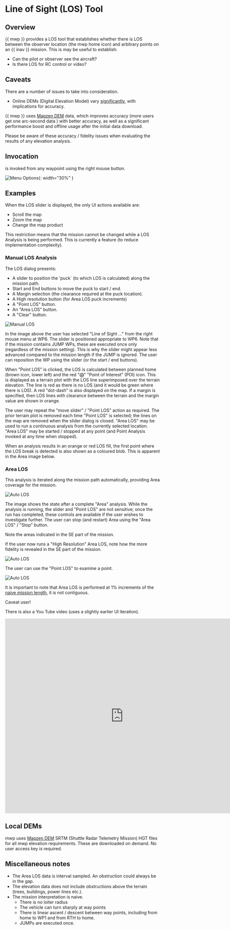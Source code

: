 # Line of Sight (LOS) Tool

## Overview

{{ mwp }} provides a LOS tool that establishes whether there is LOS between the observer location (the mwp home icon) and arbitrary points on an {{ inav }} mission. This is may be useful to establish:

* Can the pilot or observer see the aircraft?
* Is there LOS for RC control or video?

## Caveats

There are a number of issues to take into consideration.

* Online DEMs (Digital Elevation Model) vary [significantly](Mission-Elevation-Plot-and-Terrain-Analysis.md/#datum), with implications for accuracy.

{{ mwp }} uses  [Mapzen DEM](https://registry.opendata.aws/terrain-tiles/) data, which improves accuracy (more users  get one arc-second data ) with better accuracy, as well as a significant performance boost and offline usage after the initial data download.

Please be aware of these accuracy / fidelity issues when evaluating the results of any elevation analysis.

## Invocation

 is invoked from any waypoint using the right mouse button.

![Menu Options](images/los-menu.avif){: width="30%" }

## Examples

When the LOS slider is displayed, the only UI actions available are:

* Scroll the map
* Zoom the map
* Change the map product

This restriction means that the mission cannot be changed while a LOS Analysis is being performed. This is currently a feature (to reduce implementation complexity).

### Manual LOS Analysis

The LOS dialog presents:

* A slider to position the 'puck` (to which LOS is calculated) along the mission path.
* Start and End buttons to move the puck to start / end.
* A Margin selection (the clearance required at the puck location).
* A High resolution button (for Area LOS puck increments)
* A "Point LOS" button.
* An "Area LOS" button.
* A "Clear" button.

![Manual LOS](images/los-manual.avif)


In the image above the user has selected "Line of Sight ..." from the right mouse menu at WP6. The slider is positioned appropriate to WP6. Note that if the mission contains JUMP WPs, these are executed once only (regardless of the mission setting). This is why the slider might appear less advanced compared to the mission length if the JUMP is ignored. The user can reposition the WP using the slider (or the start / end buttons).

When "Point LOS" is clicked, the LOS is calculated between planned home (brown icon, lower left) and the red "⨁" "Point of Interest" (POI) icon. This is displayed as a terrain plot with the LOS line superimposed over the terrain elevation. The line is red as there is no LOS (and it would be green where there is LOS). A red "dot-dash" is also displayed on the map. If a margin is specified, then LOS lines with clearance between the terrain and the margin value are shown in orange.

The user may repeat the "move slider" / "Point LOS" action as required. The prior terrain plot is removed each time "Point LOS" is selected; the lines on the map are removed when the slider dialog is closed. "Area LOS" may be used to run a continuous analysis from the currently selected location. "Area LOS" may be started / stopped at any point (and Point Analysis invoked at any time when stopped).

When an analysis results in an orange or red LOS fill, the first point where the LOS break is detected is also shown as a coloured blob. This is apparent in the Area image below.

### Area LOS

This analysis is iterated along the mission path automatically, providing Area coverage for the mission.

![Auto LOS](images/low-res-los.avif)

The image shows the state after a complete "Area" analysis. While the analysis is running, the slider and "Point LOS" are not sensitive; once the run has completed, these controls are available if the user wishes to investigate further. The user can stop (and restart) Area  using the "Area LOS" / "Stop" button.

Note the areas indicated in the SE part of the mission.

If the user now runs a "High Resolution" Area LOS, note how the more fidelity is revealed in the SE part of the mission.

![Auto LOS](images/high-res-los.avif)

The user can use the  "Point LOS" to examine a point.

![Auto LOS](images/point-los.avif)

It is important to note that Area LOS is performed at 1% increments of the [naive mission length](#miscellaneous-notes), it is not contiguous.

Caveat user!

There is also a You Tube video (uses a slightly earlier UI iteration).

<iframe width="768" height="634" src="https://www.youtube.com/embed/EIm8vksK1Pg" title="mwp LOS (Line of Sight) Tool" frameborder="0" allow="accelerometer; autoplay; clipboard-write; encrypted-media; gyroscope; picture-in-picture; web-share" allowfullscreen></iframe>

## Local DEMs

mwp uses [Mapzen DEM](https://registry.opendata.aws/terrain-tiles/) SRTM (Shuttle Radar Telemetry Mission) HGT files for all mwp elevation requirements. These are downloaded on demand. No user access key is required.

## Miscellaneous notes

* The Area LOS data is interval sampled. An obstruction could always be in the gap.
* The elevation data does not include obstructions above the terrain (trees, buildings, power lines etc.).
* The mission interpretation is naive.
    - There is no loiter radius
    - The vehicle can turn sharply at way points
    -  There is linear ascent / descent between way points, including from home to WP1 and from RTH to home.
    - JUMPs are executed once.
